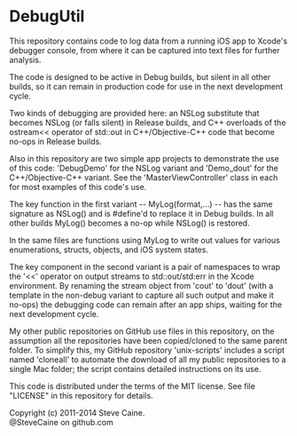 DebugUtil
=========

This repository contains code to log data from a running iOS app to Xcode's debugger console, from where it can be captured into text files for further analysis. 

The code is designed to be active in Debug builds, but silent in all other builds, so it can remain in production code for use in the next development cycle. 

Two kinds of debugging are provided here: an NSLog substitute that becomes NSLog (or falls silent) in Release builds, and C++ overloads of the ostream<< operator of std::out in C++/Objective-C++ code that become no-ops in Release builds.

Also in this repository are two simple app projects to demonstrate the use of this code: 'DebugDemo' for the NSLog variant and 'Demo_dout' for the C++/Objective-C++ variant. See the 'MasterViewController' class in each for most examples of this code's use. 

The key function in the first variant -- MyLog(format,...) -- has the same signature as NSLog() and is #define'd to replace it in Debug builds. In all other builds MyLog() becomes a no-op while NSLog() is restored.

In the same files are functions using MyLog to write out values for various enumerations, structs, objects, and iOS system states. 

The key component in the second variant is a pair of namespaces to wrap the '<<' operator on output streams to std::out/std:err in the Xcode environment. By renaming the stream object from 'cout' to 'dout' (with a template in the non-debug variant to capture all such output and make it no-ops) the debugging code can remain after an app ships, waiting for the next development cycle.

My other public repositories on GitHub use files in this repository, on the assumption all the repositories have been copied/cloned to the same parent folder. To simplify this, my GitHub repository 'unix-scripts' includes a script named 'cloneall' to automate the download of all my public repositories to a single Mac folder; the script contains detailed instructions on its use.  

This code is distributed under the terms of the MIT license. See file "LICENSE" in this repository for details.

Copyright (c) 2011-2014 Steve Caine.<br>
@SteveCaine on github.com

